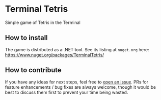 # Terminal Tetris

Simple game of Tetris in the Terminal

## How to install

The game is distributed as a .NET tool. See its listing at `nuget.org` here:
https://www.nuget.org/packages/TerminalTetris/

## How to contribute

If you have any ideas for next steps, feel free to [open an issue](https://github.com/matthew-matvei/TerminalTetris/issues/new).
PRs for feature enhancements / bug fixes are always welcome, though it would be best to discuss
them first to prevent your time being wasted.
